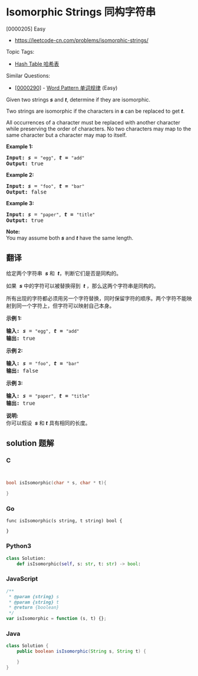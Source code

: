 # Isomorphic Strings 同构字符串

[0000205] Easy

- https://leetcode-cn.com/problems/isomorphic-strings/

Topic Tags:

- [Hash Table 哈希表](https://leetcode-cn.com/tag/hash-table/)

Similar Questions:

- [[0000290](https://leetcode-cn.com/problems/word-pattern/)] - [Word Pattern 单词规律](./0000290.word-pattern.md) (Easy)

Given two strings **_s_** and **_t_**, determine if they are isomorphic.

Two strings are isomorphic if the characters in **_s_** can be replaced to get **_t_**.

All occurrences of a character must be replaced with another character while preserving the order of characters. No two characters may map to the same character but a character may map to itself.

**Example 1:**

<pre><strong>Input:</strong> <b><i>s</i></b> = <code>"egg", </code><b><i>t = </i></b><code>"add"</code>
<strong>Output:</strong> true
</pre>

**Example 2:**

<pre><strong>Input:</strong> <b><i>s</i></b> = <code>"foo", </code><b><i>t = </i></b><code>"bar"</code>
<strong>Output:</strong> false</pre>

**Example 3:**

<pre><strong>Input:</strong> <b><i>s</i></b> = <code>"paper", </code><b><i>t = </i></b><code>"title"</code>
<strong>Output:</strong> true</pre>

**Note:**  
You may assume both **_s_** and **_t_** have the same length.

## 翻译

给定两个字符串  ***s*** 和  **_t_**，判断它们是否是同构的。

如果  ***s*** 中的字符可以被替换得到  **_t_** ，那么这两个字符串是同构的。

所有出现的字符都必须用另一个字符替换，同时保留字符的顺序。两个字符不能映射到同一个字符上，但字符可以映射自己本身。

**示例 1:**

<pre><strong>输入:</strong> <strong><em>s</em></strong> = <code>"egg", </code><strong><em>t = </em></strong><code>"add"</code>
<strong>输出:</strong> true
</pre>

**示例 2:**

<pre><strong>输入:</strong> <strong><em>s</em></strong> = <code>"foo", </code><strong><em>t = </em></strong><code>"bar"</code>
<strong>输出:</strong> false</pre>

**示例 3:**

<pre><strong>输入:</strong> <strong><em>s</em></strong> = <code>"paper", </code><strong><em>t = </em></strong><code>"title"</code>
<strong>输出:</strong> true</pre>

**说明:**  
你可以假设  ***s*** 和 **_t_** 具有相同的长度。

## solution 题解

### C

```c


bool isIsomorphic(char * s, char * t){

}


```

### Go

```golang
func isIsomorphic(s string, t string) bool {

}
```

### Python3

```python
class Solution:
    def isIsomorphic(self, s: str, t: str) -> bool:

```

### JavaScript

```javascript
/**
 * @param {string} s
 * @param {string} t
 * @return {boolean}
 */
var isIsomorphic = function (s, t) {};
```

### Java

```java
class Solution {
    public boolean isIsomorphic(String s, String t) {

    }
}
```
